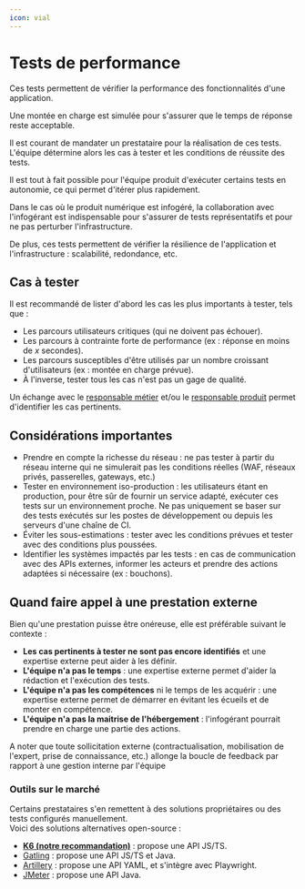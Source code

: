 ```yaml
---
icon: vial
---
```


# Tests de performance

Ces tests permettent de vérifier la performance des fonctionnalités d'une application.

Une montée en charge est simulée pour s'assurer que le temps de réponse reste acceptable.

Il est courant de mandater un prestataire pour la réalisation de ces tests. L'équipe détermine alors les cas à tester et les conditions de réussite des tests.

Il est tout à fait possible pour l'équipe produit d'exécuter certains tests en autonomie, ce qui permet d'itérer plus rapidement.

Dans le cas où le produit numérique est infogéré, la collaboration avec l'infogérant est indispensable pour s'assurer de tests représentatifs et pour ne pas perturber l'infrastructure.

De plus, ces tests permettent de vérifier la résilience de l'application et l'infrastructure : scalabilité, redondance, etc.

## Cas à tester

Il est recommandé de lister d'abord les cas les plus importants à tester, tels que :

* Les parcours utilisateurs critiques (qui ne doivent pas échouer).
* Les parcours à contrainte forte de performance (ex : réponse en moins de _x_ secondes).
* Les parcours susceptibles d'être utilisés par un nombre croissant d'utilisateurs (ex : montée en charge prévue).
* À l'inverse, tester tous les cas n'est pas un gage de qualité.

Un échange avec le [responsable métier](../../preparer-et-lancer/les-differents-roles-et-metiers/responsable-metier.md) et/ou le [responsable produit](../../preparer-et-lancer/les-differents-roles-et-metiers/responsable-produit.md) permet d'identifier les cas pertinents.

## Considérations importantes

* Prendre en compte la richesse du réseau : ne pas tester à partir du réseau interne qui ne simulerait pas les conditions réelles (WAF, réseaux privés, passerelles, gateways, etc.)
* Tester en environnement iso-production : les utilisateurs étant en production, pour être sûr de fournir un service adapté, exécuter ces tests sur un environnement proche. Ne pas uniquement se baser sur des tests exécutés sur les postes de développement ou depuis les serveurs d'une chaîne de CI.
* Éviter les sous-estimations : tester avec les conditions prévues et tester avec des conditions plus poussées.
* Identifier les systèmes impactés par les tests : en cas de communication avec des APIs externes, informer les acteurs et prendre des actions adaptées si nécessaire (ex : bouchons).

## Quand faire appel à une prestation externe

Bien qu'une prestation puisse être onéreuse, elle est préférable suivant le contexte :

* **Les cas pertinents à tester ne sont pas encore identifiés** et une expertise externe peut aider à les définir.
* **L'équipe n'a pas le temps** : une expertise externe permet d'aider la rédaction et l'exécution des tests.
* **L'équipe n'a pas les compétences** ni le temps de les acquérir : une expertise externe permet de démarrer en évitant les écueils et de monter en compétence.
* **L'équipe n'a pas la maitrise de l'hébergement** : l'infogérant pourrait prendre en charge une partie des actions.

A noter que toute sollicitation externe (contractualisation, mobilisation de l'expert, prise de connaissance, etc.) allonge la boucle de feedback par rapport à une gestion interne par l'équipe

### Outils sur le marché

Certains prestataires s'en remettent à des solutions propriétaires ou des tests configurés manuellement.\
Voici des solutions alternatives open-source :

* [**K6 (notre recommandation)**](https://k6.io/) : propose une API JS/TS.
* [Gatling](https://docs.gatling.io/) : propose une API JS/TS et Java.
* [Artillery](https://github.com/artilleryio/artillery) : propose une API YAML, et s'intègre avec Playwright.
* [JMeter](https://jmeter.apache.org/) : propose une API Java.
